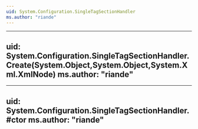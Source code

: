 ```yaml
---
uid: System.Configuration.SingleTagSectionHandler
ms.author: "riande"
---
```


---
uid: System.Configuration.SingleTagSectionHandler.Create(System.Object,System.Object,System.Xml.XmlNode)
ms.author: "riande"
---

---
uid: System.Configuration.SingleTagSectionHandler.#ctor
ms.author: "riande"
---
